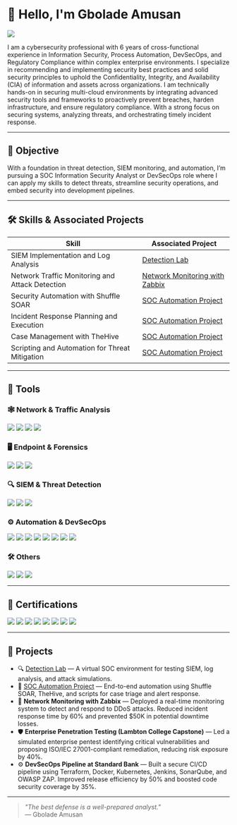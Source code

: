 # 👋 Hello, I'm Gbolade Amusan
<a href="https://linkedin.com/in/amusan-gbolade"><img src="https://img.shields.io/badge/-LinkedIn-0072b1?&style=for-the-badge&logo=linkedin&logoColor=white" /></a>

I am a cybersecurity professional with 6 years of cross-functional experience in Information Security, Process Automation, DevSecOps, and Regulatory Compliance within complex enterprise environments. I specialize in recommending and implementing security best practices and solid security principles to uphold the Confidentiality, Integrity, and Availability (CIA) of information and assets across organizations. I am technically hands-on in securing multi-cloud environments by integrating advanced security tools and frameworks to proactively prevent breaches, harden infrastructure, and ensure regulatory compliance. With a strong focus on securing systems, analyzing threats, and orchestrating timely incident response.

---

## 🎯 Objective

With a foundation in threat detection, SIEM monitoring, and automation, I’m pursuing a SOC Information Security Analyst or DevSecOps role where I can apply my skills to detect threats, streamline security operations, and embed security into development pipelines.

---

## 🛠️ Skills & Associated Projects

| Skill                                         | Associated Project         |
|-----------------------------------------------|----------------------------|
| SIEM Implementation and Log Analysis          | [Detection Lab](https://github.com/yourusername/detection-lab) |
| Network Traffic Monitoring and Attack Detection | [Network Monitoring with Zabbix](https://github.com/yourusername/detection-lab) |
| Security Automation with Shuffle SOAR         | [SOC Automation Project](https://github.com/yourusername/soc-automation) |
| Incident Response Planning and Execution      | [SOC Automation Project](https://github.com/yourusername/soc-automation) |
| Case Management with TheHive                  | [SOC Automation Project](https://github.com/yourusername/soc-automation) |
| Scripting and Automation for Threat Mitigation | [SOC Automation Project](https://github.com/yourusername/soc-automation) |

---

## 🧰 Tools

### 🕸️ Network & Traffic Analysis
<div>
    <img src="https://img.shields.io/badge/-Wireshark-1679A7?&style=for-the-badge&logo=Wireshark&logoColor=white" />
    <img src="https://img.shields.io/badge/-Suricata-EF3B2D?&style=for-the-badge&logo=Suricata&logoColor=white" />
    <img src="https://img.shields.io/badge/-Zeek-79589F?&style=for-the-badge&logo=Zeek&logoColor=white" />
    <img src="https://img.shields.io/badge/-Zabbix-CF2238?&style=for-the-badge&logo=Zabbix&logoColor=white" />
</div>

### 🖥️ Endpoint & Forensics
<div>
    <img src="https://img.shields.io/badge/-Velociraptor-4B275F?&style=for-the-badge&logo=Velociraptor&logoColor=white" />
    <img src="https://img.shields.io/badge/-CSI_Linux-006699?&style=for-the-badge&logo=Linux&logoColor=white" />
    <img src="https://img.shields.io/badge/-Microsoft_Defender_for_Endpoint-00A4EF?&style=for-the-badge&logo=Microsoft&logoColor=white" />
</div>

### 🔍 SIEM & Threat Detection
<div>
    <img src="https://img.shields.io/badge/-Microsoft_Sentinel-0078D4?&style=for-the-badge&logo=Microsoft&logoColor=white" />
    <img src="https://img.shields.io/badge/-Splunk-000000?&style=for-the-badge&logo=Splunk&logoColor=white" />
    <img src="https://img.shields.io/badge/-Elastic_SIEM-005571?&style=for-the-badge&logo=Elastic&logoColor=white" />
</div>

### ⚙️ Automation & DevSecOps
<div>
    <img src="https://img.shields.io/badge/-Shuffle_SOAR-FF6B35?&style=for-the-badge&logo=Python&logoColor=white" />
    <img src="https://img.shields.io/badge/-TheHive-000000?&style=for-the-badge&logoColor=white" />
    <img src="https://img.shields.io/badge/-Terraform-623CE4?&style=for-the-badge&logo=Terraform&logoColor=white" />
    <img src="https://img.shields.io/badge/-Docker-2496ED?&style=for-the-badge&logo=Docker&logoColor=white" />
    <img src="https://img.shields.io/badge/-Kubernetes-326CE5?&style=for-the-badge&logo=Kubernetes&logoColor=white" />
    <img src="https://img.shields.io/badge/-Jenkins-D24939?&style=for-the-badge&logo=Jenkins&logoColor=white" />
    <img src="https://img.shields.io/badge/-SonarQube-4E9BCD?&style=for-the-badge&logo=SonarQube&logoColor=white" />
    <img src="https://img.shields.io/badge/-OWASP_ZAP-0095D5?&style=for-the-badge&logo=OWASP&logoColor=white" />
</div>

### 🛠️ Others
<div>
    <img src="https://img.shields.io/badge/-Power_Platform-742774?&style=for-the-badge&logo=Microsoft&logoColor=white" />
    <img src="https://img.shields.io/badge/-UiPath-FF6C37?&style=for-the-badge&logo=UiPath&logoColor=white" />
    <img src="https://img.shields.io/badge/-VS_Code-007ACC?&style=for-the-badge&logo=VisualStudioCode&logoColor=white" />
</div>

---

## 📜 Certifications

<div>
    <img src="https://img.shields.io/badge/-Security%2B-FF0000?&style=for-the-badge&logo=CompTIA&logoColor=white" />
    <img src="https://img.shields.io/badge/-Google_Cybersecurity_Certificate-34A853?&style=for-the-badge&logo=Google&logoColor=white" />
    <img src="https://img.shields.io/badge/-ISC2_CC_(Certified_in_Cybersecurity)-00ADEF?&style=for-the-badge&logo=ISC2&logoColor=white" />
    <img src="https://img.shields.io/badge/-CSI_Linux_Certified_Investigator_(CSIL--CI)-6D6D6D?&style=for-the-badge&logo=Linux&logoColor=white" />
    <img src="https://img.shields.io/badge/-UiPath_RPA_Advanced_Developer-F48C06?&style=for-the-badge&logo=UiPath&logoColor=white" />
    <img src="https://img.shields.io/badge/-Microsoft_Azure_Fundamentals_(AZ--900)-0078D4?&style=for-the-badge&logo=Microsoft&logoColor=white" />
    <img src="https://img.shields.io/badge/-Microsoft_Azure_Security_Technologies_(AZ--500)-005BA1?&style=for-the-badge&logo=Microsoft&logoColor=white" />
    <img src="https://img.shields.io/badge/-Power_Platform_Fundamentals-742774?&style=for-the-badge&logo=Microsoft&logoColor=white" />
</div>

    
---

## 🚀 Projects

- 🔍 [Detection Lab](https://github.com/yourusername/detection-lab) — A virtual SOC environment for testing SIEM, log analysis, and attack simulations.
- 🤖 [SOC Automation Project](https://github.com/yourusername/soc-automation) — End-to-end automation using Shuffle SOAR, TheHive, and scripts for case triage and alert response.
- 📡 **Network Monitoring with Zabbix** — Deployed a real-time monitoring system to detect and respond to DDoS attacks. Reduced incident response time by 60% and prevented $50K in potential downtime losses.
- 🛡️ **Enterprise Penetration Testing (Lambton College Capstone)** — Led a simulated enterprise pentest identifying critical vulnerabilities and proposing ISO/IEC 27001-compliant remediation, reducing risk exposure by 40%.
- ⚙️ **DevSecOps Pipeline at Standard Bank** — Built a secure CI/CD pipeline using Terraform, Docker, Kubernetes, Jenkins, SonarQube, and OWASP ZAP. Improved release efficiency by 50% and boosted code security coverage by 35%.

---

> *"The best defense is a well-prepared analyst."*  
> — Gbolade Amusan

